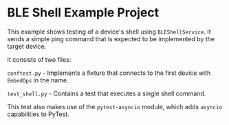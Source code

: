 # BLE Shell Example Project

This example shows testing of a device's shell using ``BLEShellService``. It sends a simple ping command that is expected 
to be implemented by the target device.

It consists of two files:

`conftest.py` - Implements a fixture that connects to the first device with `EmbedOps` in the name.

`test_shell.py` - Contains a test that executes a single shell command.

This test also makes use of the `pytest-asyncio` module, which adds `asyncio` capabilities to PyTest.